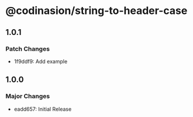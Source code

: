 # @codinasion/string-to-header-case

## 1.0.1

### Patch Changes

- 1f9ddf9: Add example

## 1.0.0

### Major Changes

- eadd657: Initial Release
